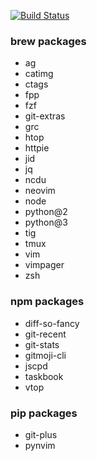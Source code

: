 [![Build Status](https://travis-ci.org/fast-ide/bootstrap.svg?branch=master)](https://travis-ci.org/fast-ide/bootstrap)

### brew packages

- ag
- catimg
- ctags
- fpp
- fzf
- git-extras
- grc
- htop
- httpie
- jid
- jq
- ncdu
- neovim
- node
- python@2
- python@3
- tig
- tmux
- vim
- vimpager
- zsh

### npm packages

- diff-so-fancy
- git-recent
- git-stats
- gitmoji-cli
- jscpd
- taskbook
- vtop

### pip packages

- git-plus
- pynvim
